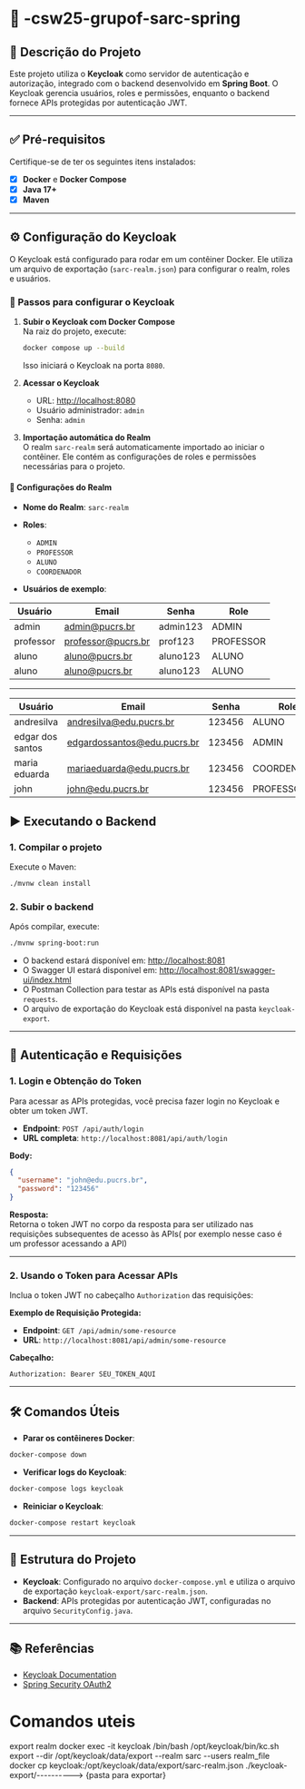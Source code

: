 
# 📘 -csw25-grupof-sarc-spring

## 🧾 Descrição do Projeto

Este projeto utiliza o **Keycloak** como servidor de autenticação e autorização, integrado com o backend desenvolvido em **Spring Boot**. O Keycloak gerencia usuários, roles e permissões, enquanto o backend fornece APIs protegidas por autenticação JWT.

---

## ✅ Pré-requisitos

Certifique-se de ter os seguintes itens instalados:

- [x] **Docker** e **Docker Compose**
- [x] **Java 17+**
- [x] **Maven**

---

## ⚙️ Configuração do Keycloak

O Keycloak está configurado para rodar em um contêiner Docker. Ele utiliza um arquivo de exportação (`sarc-realm.json`) para configurar o realm, roles e usuários.

### 🚀 Passos para configurar o Keycloak

1. **Subir o Keycloak com Docker Compose**  
   Na raiz do projeto, execute:

   ```bash
   docker compose up --build
   ```

   Isso iniciará o Keycloak na porta `8080`.

2. **Acessar o Keycloak**  
   - URL: [http://localhost:8080](http://localhost:8080)  
   - Usuário administrador: `admin`  
   - Senha: `admin`

3. **Importação automática do Realm**  
   O realm `sarc-realm` será automaticamente importado ao iniciar o contêiner. Ele contém as configurações de roles e permissões necessárias para o projeto.

#### 🔐 Configurações do Realm

- **Nome do Realm**: `sarc-realm`
- **Roles**:
  - `ADMIN`
  - `PROFESSOR`
  - `ALUNO`
  - `COORDENADOR`

- **Usuários de exemplo**:

| Usuário   | Email                | Senha     | Role      |
|-----------|----------------------|-----------|-----------|
| admin     | admin@pucrs.br       | admin123  | ADMIN     |
| professor | professor@pucrs.br   | prof123   | PROFESSOR |
| aluno     | aluno@pucrs.br       | aluno123  | ALUNO     |
| aluno     | aluno@pucrs.br       | aluno123  | ALUNO     |

---

| Usuário   | Email                | Senha     | Role      |
|-----------|----------------------|-----------|-----------|
| andresilva     | andresilva@edu.pucrs.br       | 123456  | ALUNO     |
| edgar dos santos| edgardossantos@edu.pucrs.br   | 123456   | ADMIN |
| maria eduarda     | mariaeduarda@edu.pucrs.br       | 123456  | COORDENADOR     |
| john     | john@edu.pucrs.br       | 123456  | PROFESSOR     |

## ▶️ Executando o Backend

### 1. Compilar o projeto

Execute o Maven:

```bash
./mvnw clean install
```

### 2. Subir o backend

Após compilar, execute:

```bash
./mvnw spring-boot:run
```

- O backend estará disponível em: [http://localhost:8081](http://localhost:8081)
- O Swagger UI estará disponível em: [http://localhost:8081/swagger-ui/index.html](http://localhost:8081/swagger-ui/index.html)
- O Postman Collection para testar as APIs está disponível na pasta `requests`.
- O arquivo de exportação do Keycloak está disponível na pasta `keycloak-export`.

---

## 🔐 Autenticação e Requisições

### 1. Login e Obtenção do Token

Para acessar as APIs protegidas, você precisa fazer login no Keycloak e obter um token JWT.

- **Endpoint**: `POST /api/auth/login`  
- **URL completa**: `http://localhost:8081/api/auth/login`

**Body:**
```json
{
  "username": "john@edu.pucrs.br",
  "password": "123456"
}
```

**Resposta:**  
Retorna o token JWT no corpo da resposta para ser utilizado nas requisições subsequentes de acesso às APIs( por exemplo nesse caso é um professor acessando a API)

---

### 2. Usando o Token para Acessar APIs

Inclua o token JWT no cabeçalho `Authorization` das requisições:

**Exemplo de Requisição Protegida:**

- **Endpoint**: `GET /api/admin/some-resource`  
- **URL**: `http://localhost:8081/api/admin/some-resource`

**Cabeçalho:**
```
Authorization: Bearer SEU_TOKEN_AQUI
```

---

## 🛠️ Comandos Úteis

- **Parar os contêineres Docker**:

```bash
docker-compose down
```

- **Verificar logs do Keycloak**:

```bash
docker-compose logs keycloak
```

- **Reiniciar o Keycloak**:

```bash
docker-compose restart keycloak
```

---

## 📁 Estrutura do Projeto

- **Keycloak**: Configurado no arquivo `docker-compose.yml` e utiliza o arquivo de exportação `keycloak-export/sarc-realm.json`.
- **Backend**: APIs protegidas por autenticação JWT, configuradas no arquivo `SecurityConfig.java`.

---

## 📚 Referências

- [Keycloak Documentation](https://www.keycloak.org/documentation.html)
- [Spring Security OAuth2](https://spring.io/projects/spring-security)



# Comandos uteis 
export realm 
docker exec -it keycloak /bin/bash
/opt/keycloak/bin/kc.sh export --dir /opt/keycloak/data/export --realm sarc --users realm_file
docker cp keycloak:/opt/keycloak/data/export/sarc-realm.json ./keycloak-export/----------> {pasta para exportar}

